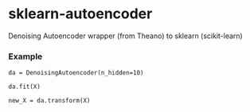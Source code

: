 # sklearn-autoencoder
Denoising Autoencoder wrapper (from Theano) to sklearn (scikit-learn)

### Example


<code>da = DenoisingAutoencoder(n_hidden=10)</code>

<code>da.fit(X)</code>

<code>new_X = da.transform(X)</code>
